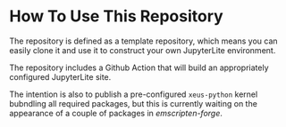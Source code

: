 # How To Use This Repository

The repository is defined as a template repository, which means you can easily clone it and use it to construct your own JupyterLite environment.

The repository includes a Github Action that will build an appropriately configured JupyterLite site.

The intention is also to publish a pre-configured `xeus-python` kernel bubndling all required packages, but this is currently waiting on the appearance of a couple of packages in *emscripten-forge*.